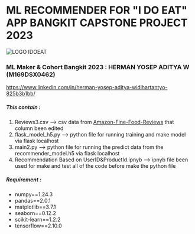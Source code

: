 # ML RECOMMENDER FOR "I DO EAT" APP BANGKIT CAPSTONE PROJECT 2023
![LOGO IDOEAT](https://drive.google.com/uc?export=view&id=1DYFfsy8oyIwLu7Q9Ztt-X11UhZcCg67a)

### ML Maker & Cohort Bangkit 2023 : HERMAN YOSEP ADITYA W (M169DSX0462)
https://www.linkedin.com/in/herman-yosep-aditya-widihartantyo-825b3b1bb/

##### This contain :
1. Reviews3.csv --> csv data from [Amazon-Fine-Food-Reviews](https://www.kaggle.com/datasets/snap/amazon-fine-food-reviews) that column been edited
2. flask_model_h5.py --> python file for running training and make model via flask localhost
3. main2.py --> python file for running the predict data from the recommender_model.h5 via flask localhost
4. Recommendation Based on UserID&ProductId.ipnyb --> ipnyb file been used for make and test all of the code before make the python file

##### Requirement :
- numpy==1.24.3
- pandas==2.0.1
- matplotlib==3.7.1
- seaborn==0.12.2
- scikit-learn==1.2.2
- tensorflow==2.10.0
